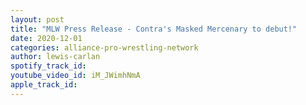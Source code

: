 ```yaml
---
layout: post
title: "MLW Press Release - Contra's Masked Mercenary to debut!"
date: 2020-12-01
categories: alliance-pro-wrestling-network
author: lewis-carlan
spotify_track_id: 
youtube_video_id: iM_JWimhNmA
apple_track_id: 
---
```

